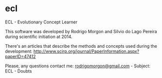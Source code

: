 # ecl
ECL - Evolutionary Concept Learner

This software was developed by Rodrigo Morgon and Silvio do Lago Pereira during scientific initiation at 2014.

There's an articles that describe the methods and concepts used during the development: http://www.scirp.org/journal/PaperInformation.aspx?paperID=47412

Please, any questions contact me: rodrigomorgon@gmail.com - Subject: ECL - Doubts
